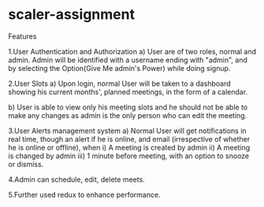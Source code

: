 # scaler-assignment

Features

1.User Authentication and Authorization a) User are of two roles, normal and admin. Admin will be identified with a username ending with "admin", and by selecting the Option(Give Me admin's Power) while doing signup.

2.User Slots
a) Upon login, normal User will be taken to a dashboard showing his current months', planned meetings, in the form of a calendar.

b) User is able to view only his meeting slots and he should not be able to make any changes as admin is the only person who can edit the meeting.

3.User Alerts management system
a) Normal User will get notifications in real time, though an alert if he is online, and email (irrespective of whether he is online or offline), when i) A meeting is created by admin ii) A meeting is changed by admin iii) 1 minute before meeting, with an option to snooze or dismiss.

4.Admin can schedule, edit, delete meets.

5.Further used redux to enhance performance.
